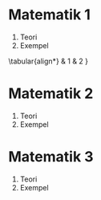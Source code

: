 # Matematik 1

1. Teori
2. Exempel

\tabular{align*}
& 1
& 2
}

# Matematik 2

1. Teori
2. Exempel

# Matematik 3

1. Teori
2. Exempel
